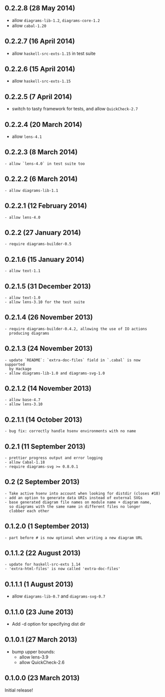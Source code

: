 0.2.2.8 (28 May 2014)
---------------------

  - allow `diagrams-lib-1.2`, `diagrams-core-1.2`
  - allow `cabal-1.20`

0.2.2.7 (16 April 2014)
-----------------------

  - allow `haskell-src-exts-1.15` in test suite

0.2.2.6 (15 April 2014)
-----------------------

  - allow `haskell-src-exts-1.15`

0.2.2.5 (7 April 2014)
----------------------

  - switch to tasty framework for tests, and allow `QuickCheck-2.7`

0.2.2.4 (20 March 2014)
----------------------

  - allow `lens-4.1`

0.2.2.3 (8 March 2014)
----------------------

    - allow `lens-4.0` in test suite too

0.2.2.2 (6 March 2014)
----------------------

    - allow diagrams-lib-1.1

0.2.2.1 (12 February 2014)
--------------------------

    - allow lens-4.0

0.2.2 (27 January 2014)
-----------------------

    - require diagrams-builder-0.5

0.2.1.6 (15 January 2014)
-------------------------

    - allow text-1.1

0.2.1.5 (31 December 2013)
--------------------------

    - allow text-1.0
	- allow lens-3.10 for the test suite

0.2.1.4 (26 November 2013)
--------------------------

    - require diagrams-builder-0.4.2, allowing the use of IO actions
      producing diagrams

0.2.1.3 (24 November 2013)
--------------------------

    - update `README`: `extra-doc-files` field in `.cabal` is now supported
      by Hackage
    - allow diagrams-lib-1.0 and diagrams-svg-1.0

0.2.1.2 (14 November 2013)
--------------------------

    - allow base-4.7
    - allow lens-3.10

0.2.1.1 (14 October 2013)
-------------------------

    - bug fix: correctly handle hsenv environments with no name

0.2.1 (11 September 2013)
-------------------------

    - prettier progress output and error logging
    - allow Cabal-1.18
    - require diagrams-svg >= 0.8.0.1

0.2 (2 September 2013)
----------------------

    - Take active hsenv into account when looking for distdir (closes #18)
    - add an option to generate data URIs instead of external SVGs
    - base generated diagram file names on module name + diagram name,
      so diagrams with the same name in different files no longer
      clobber each other

0.1.2.0 (1 September 2013)
--------------------------

    - part before # is now optional when writing a new diagram URL

0.1.1.2 (22 August 2013)
------------------------

    - update for haskell-src-exts 1.14
    - 'extra-html-files' is now called 'extra-doc-files'

0.1.1.1 (1 August 2013)
-----------------------

  * allow `diagrams-lib-0.7` and `diagrams-svg-0.7`

0.1.1.0 (23 June 2013)
----------------------

  * Add -d option for specifying dist dir

0.1.0.1 (27 March 2013)
-----------------------

  * bump upper bounds:
      - allow lens-3.9
      - allow QuickCheck-2.6

0.1.0.0 (23 March 2013)
-----------------------

Initial release!
